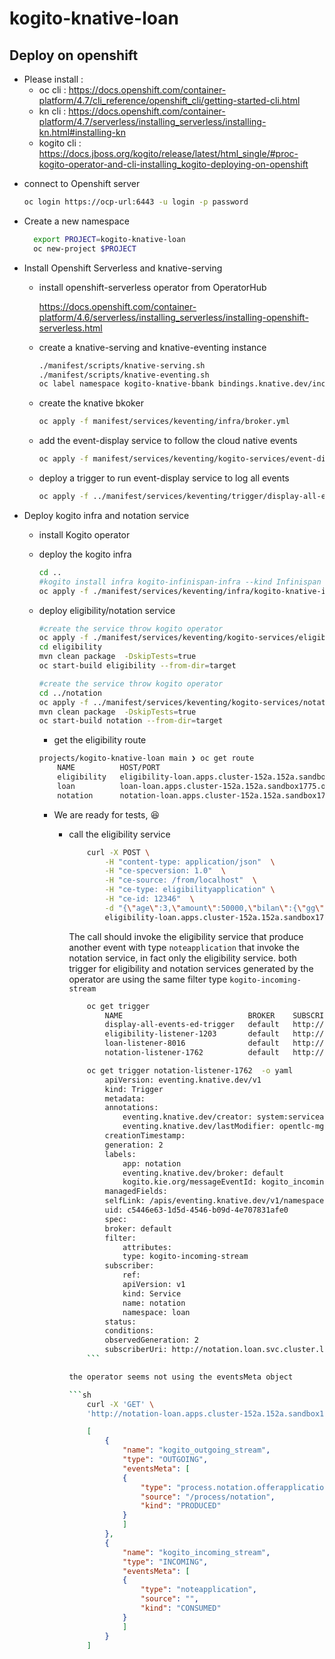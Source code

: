 # kogito-knative-loan


## Deploy on openshift
- Please install : 
  - oc cli : https://docs.openshift.com/container-platform/4.7/cli_reference/openshift_cli/getting-started-cli.html
  - kn cli : https://docs.openshift.com/container-platform/4.7/serverless/installing_serverless/installing-kn.html#installing-kn
  - kogito cli : https://docs.jboss.org/kogito/release/latest/html_single/#proc-kogito-operator-and-cli-installing_kogito-deploying-on-openshift


* connect to Openshift server

  ```sh
  oc login https://ocp-url:6443 -u login -p password
  ```



* Create a new namespace
  ```sh
    export PROJECT=kogito-knative-loan
    oc new-project $PROJECT
  ```
* Install Openshift Serverless and knative-serving 

  * install openshift-serverless operator from OperatorHub

    https://docs.openshift.com/container-platform/4.6/serverless/installing_serverless/installing-openshift-serverless.html

  * create a knative-serving and knative-eventing instance
    ```sh
    ./manifest/scripts/knative-serving.sh
    ./manifest/scripts/knative-eventing.sh
    oc label namespace kogito-knative-bbank bindings.knative.dev/include=true 
    ```

  * create the knative bkoker
    ```sh
    oc apply -f manifest/services/keventing/infra/broker.yml
    ```
  * add the event-display service to follow the cloud native events 
    ```sh
    oc apply -f manifest/services/keventing/kogito-services/event-display-service.yml
    ```
  * deploy a trigger to run event-display service to log all events
   
    ```sh
    oc apply -f ../manifest/services/keventing/trigger/display-all-events-trigger
    ```
    

* Deploy kogito infra and notation service

  * install Kogito operator

  * deploy the kogito infra 
    ```sh
    cd ..
    #kogito install infra kogito-infinispan-infra --kind Infinispan --apiVersion infinispan.org/v1 --resource-name kogito-infinispan 
    oc apply -f ./manifest/services/keventing/infra/kogito-knative-infra.yml -n $PROJECT
    ```

  * deploy eligibility/notation service

    ```sh
    #create the service throw kogito operator 
    oc apply -f ./manifest/services/keventing/kogito-services/eligibility-kogitoapp.yml
    cd eligibility
    mvn clean package  -DskipTests=true
    oc start-build eligibility --from-dir=target 
    ```
    
    ```sh
    #create the service throw kogito operator 
    cd ../notation
    oc apply -f ../manifest/services/keventing/kogito-services/notation-kogitoapp.yml
    mvn clean package  -DskipTests=true
    oc start-build notation --from-dir=target 
    ```
    * get the eligibility route
    ```sh
    projects/kogito-knative-loan main ❯ oc get route
        NAME          HOST/PORT                                                         PATH   SERVICES      PORT   TERMINATION   WILDCARD
        eligibility   eligibility-loan.apps.cluster-152a.152a.sandbox1775.opentlc.com          eligibility   http                 None
        loan          loan-loan.apps.cluster-152a.152a.sandbox1775.opentlc.com                 loan          http                 None
        notation      notation-loan.apps.cluster-152a.152a.sandbox1775.opentlc.com 
    ```
    * We are ready for tests, 😆

        * call the eligibility service
            ```sh
                curl -X POST \
                    -H "content-type: application/json"  \
                    -H "ce-specversion: 1.0"  \
                    -H "ce-source: /from/localhost"  \
                    -H "ce-type: eligibilityapplication" \
                    -H "ce-id: 12346"  \
                    -d "{\"age\":3,\"amount\":50000,\"bilan\":{\"gg\":5,\"ga\":2,\"hp\":1,\"hq\":2,\"dl\":50,\"ee\":2,\"siren\":\"423646512\",\"variables\":[]},\"ca\":200000,\"eligible\":false,\"msg\":\"string\",\"nbEmployees\":10,\"notation\":{\"decoupageSectoriel\":0,\"note\":\"string\",\"orientation\":\"string\",\"score\":0,\"typeAiguillage\":\"string\"},\"publicSupport\":true,\"siren\":\"423646512\",\"typeProjet\":\"IRD\"}" \
                    eligibility-loan.apps.cluster-152a.152a.sandbox1775.opentlc.com 
            ```
            The call should invoke the eligibility service that produce another event with type `noteapplication` that invoke the notation service, in fact only the eligibility service.
            both trigger for eligibility and notation services generated by the operator are using the same filter type  `kogito-incoming-stream`
            
            ```sh
                oc get trigger
                    NAME                            BROKER    SUBSCRIBER_URI                                     AGE     READY   REASON
                    display-all-events-ed-trigger   default   http://cloudevent-display.loan.svc.cluster.local   46h     True    
                    eligibility-listener-1203       default   http://eligibility.loan.svc.cluster.local/         23h     True    
                    loan-listener-8016              default   http://loan.loan.svc.cluster.local/                47h     True    
                    notation-listener-1762          default   http://notation.loan.svc.cluster.local/            5h11m   True    

                oc get trigger notation-listener-1762  -o yaml  
                    apiVersion: eventing.knative.dev/v1
                    kind: Trigger
                    metadata:
                    annotations:
                        eventing.knative.dev/creator: system:serviceaccount:loan:kogito-operator-controller-manager
                        eventing.knative.dev/lastModifier: opentlc-mgr
                    creationTimestamp: 
                    generation: 2
                    labels:
                        app: notation
                        eventing.knative.dev/broker: default
                        kogito.kie.org/messageEventId: kogito_incoming_stream
                    managedFields:
                    selfLink: /apis/eventing.knative.dev/v1/namespaces/loan/triggers/notation-listener-1762
                    uid: c5446e63-1d5d-4546-b09d-4e707831afe0
                    spec:
                    broker: default
                    filter:
                        attributes:
                        type: kogito-incoming-stream
                    subscriber:
                        ref:
                        apiVersion: v1
                        kind: Service
                        name: notation
                        namespace: loan
                    status:
                    conditions:
                    observedGeneration: 2
                    subscriberUri: http://notation.loan.svc.cluster.local/ 
                ```

            the operator seems not using the eventsMeta object

            ```sh
                curl -X 'GET' \
                'http://notation-loan.apps.cluster-152a.152a.sandbox1775.opentlc.com/messaging/topics'
            ```

            ```json
                [
                    {
                        "name": "kogito_outgoing_stream",
                        "type": "OUTGOING",
                        "eventsMeta": [
                        {
                            "type": "process.notation.offerapplication",
                            "source": "/process/notation",
                            "kind": "PRODUCED"
                        }
                        ]
                    },
                    {
                        "name": "kogito_incoming_stream",
                        "type": "INCOMING",
                        "eventsMeta": [
                        {
                            "type": "noteapplication",
                            "source": "",
                            "kind": "CONSUMED"
                        }
                        ]
                    }
                ]
            ```

